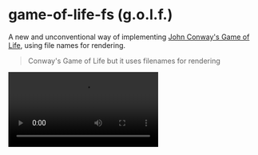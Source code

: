 # game-of-life-fs (g.o.l.f.)

A new and unconventional way of implementing [John Conway's Game of Life](https://en.wikipedia.org/wiki/Conway%27s_Game_of_Life), using file names for rendering.

> Conway's Game of Life but it uses filenames for rendering

<video src="./demo1.mp4" />

<video src="./demo2.mp4" />
